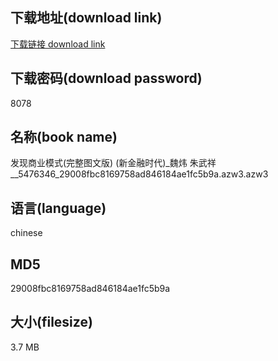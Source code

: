 ## 下载地址(download link)
[下载链接 download link](https://voluble-croquembouche-d321dc.netlify.app/?s=%E5%8F%91%E7%8E%B0%E5%95%86%E4%B8%9A%E6%A8%A1%E5%BC%8F%28%E5%AE%8C%E6%95%B4%E5%9B%BE%E6%96%87%E7%89%88%29+%28%E6%96%B0%E9%87%91%E8%9E%8D%E6%97%B6%E4%BB%A3%29_%E9%AD%8F%E7%82%9C+%E6%9C%B1%E6%AD%A6%E7%A5%A5__5476346_29008fbc8169758ad846184ae1fc5b9a.azw3)

## 下载密码(download password)
8078

## 名称(book name)
发现商业模式(完整图文版) (新金融时代)_魏炜 朱武祥__5476346_29008fbc8169758ad846184ae1fc5b9a.azw3.azw3

## 语言(language)
chinese

## MD5
29008fbc8169758ad846184ae1fc5b9a

## 大小(filesize)
3.7 MB

